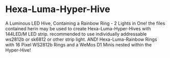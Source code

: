 # Hexa-Luma-Hyper-Hive
A Luminous LED Hive, Containing a Rainbow Ring - 2 Lights in One!
the files contained herin may be used to create Hexa-Luma-Hyper-Hives with 144LED/M LED strip. recommended to use individually addressable ws2812b or sk6812 or other strip light.
AND!
Hexa-Luma-Rainbow Rings with 16 Pixel WS2812b Rings and a WeMos D1 Minis nested within the Hyper-Hive!
